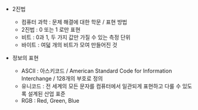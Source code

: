* 2진법
    * 컴퓨터 과학 : 문제 해결에 대한 학문 / 표현 방법
    * 2진법 : 0 또는 1 로만 표현
    * 비트 : 0과 1, 두 가지 값만 가질 수 있는 측정 단위
    * 바이트 : 여덟 개의 비트가 모여 만들어진 것

* 정보의 표현
    * ASCII : 아스키코드 / American Standard Code for Information Interchange / 128개의 부호로 정의
    * 유니코드 : 전 세계의 모든 문자를 컴퓨터에서 일관되게 표현하고 다룰 수 있도록 설계된 산업 표준
    * RGB : Red, Green, Blue